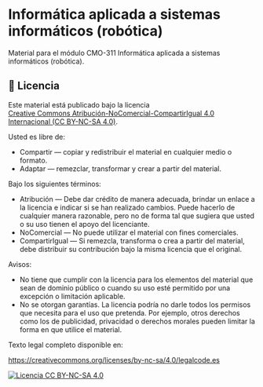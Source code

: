 # Informática aplicada a sistemas informáticos (robótica)

Material para el módulo CMO-311 Informática aplicada a sistemas informáticos (robótica).







## 📜 Licencia

Este material está publicado bajo la licencia  
[Creative Commons Atribución-NoComercial-CompartirIgual 4.0 Internacional (CC BY-NC-SA 4.0)](https://creativecommons.org/licenses/by-nc-sa/4.0/deed.es).



Usted es libre de:

- Compartir — copiar y redistribuir el material en cualquier medio o formato.
- Adaptar — remezclar, transformar y crear a partir del material.

Bajo los siguientes términos:

- Atribución — Debe dar crédito de manera adecuada, brindar un enlace a la licencia e indicar si se han realizado cambios. Puede hacerlo de cualquier manera razonable, pero no de forma tal que sugiera que usted o su uso tienen el apoyo del licenciante.
- NoComercial — No puede utilizar el material con fines comerciales.
- CompartirIgual — Si remezcla, transforma o crea a partir del material, debe distribuir su contribución bajo la misma licencia que el original.

Avisos:

- No tiene que cumplir con la licencia para los elementos del material que sean de dominio público o cuando su uso esté permitido por una excepción o limitación aplicable.
- No se otorgan garantías. La licencia podría no darle todos los permisos que necesita para el uso que pretenda. Por ejemplo, otros derechos como los de publicidad, privacidad o derechos morales pueden limitar la forma en que utilice el material.

Texto legal completo disponible en:  

https://creativecommons.org/licenses/by-nc-sa/4.0/legalcode.es



[![Licencia CC BY-NC-SA 4.0](img/cc-by-nc-sa.png)](https://creativecommons.org/licenses/by-nc-sa/4.0/deed.es)
